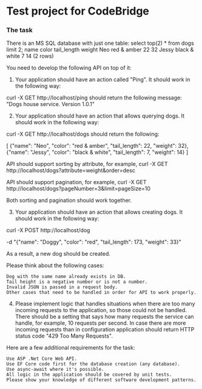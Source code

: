 Test project for CodeBridge
===========================

### The task

There is an MS SQL database with just one table: select top(2) * from dogs limit 2;
name	color	tail_length	weight
Neo	red & amber	22	32
Jessy	black & white	7	14
(2 rows)

You need to develop the following API on top of it:

1. Your application should have an action called "Ping". It should work in the following way:

curl -X GET http://localhost/ping should return the following message: "Dogs house service. Version 1.0.1"

2. Your application should have an action that allows querying dogs. It should work in the following way:

curl -X GET http://localhost/dogs should return the following:

[
{"name": "Neo", "color": "red & amber", "tail_length": 22, "weight": 32},
{"name": "Jessy", "color": "black & white", "tail_length": 7, "weight": 14}
]

API should support sorting by attribute, for example, curl -X GET http://localhost/dogs?attribute=weight&order=desc

API should support pagination, for example, curl -X GET http://localhost/dogs?pageNumber=3&limit=pageSize=10

Both sorting and pagination should work together.

3. Your application should have an action that allows creating dogs. It should work in the following way:

curl -X POST http://localhost/dog

-d "{"name": "Doggy", "color": "red", "tail_length": 173, "weight": 33}"

As a result, a new dog should be created.

Please think about the following cases:

    Dog with the same name already exists in DB.
    Tail height is a negative number or is not a number.
    Invalid JSON is passed in a request body.
    Other cases that need to be handled in order for API to work properly.

4. Please implement logic that handles situations when there are too many incoming requests to the application, so those could not be handled. There should be a setting that says how many requests the service can handle, for example, 10 requests per second. In case there are more incoming requests than in configuration application should return HTTP status code "429 Too Many Requests".

Here are a few additional requirements for the task:

    Use ASP .Net Core Web API.
    Use EF Core code first for the database creation (any database).
    Use async-await where it's possible.
    All logic in the application should be covered by unit tests.
    Please show your knowledge of different software development patterns.